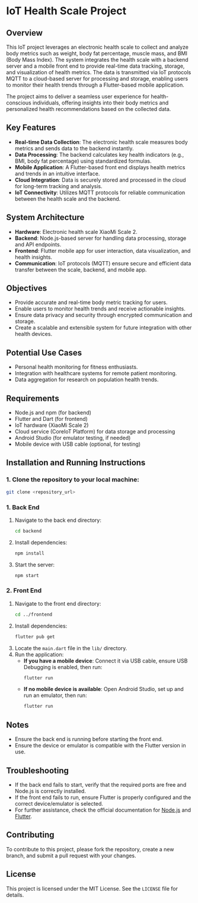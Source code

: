 
# IoT Health Scale Project

## Overview
This IoT project leverages an electronic health scale to collect and analyze body metrics such as weight, body fat percentage, muscle mass, and BMI (Body Mass Index). The system integrates the health scale with a backend server and a mobile front end to provide real-time data tracking, storage, and visualization of health metrics. The data is transmitted via IoT protocols MQTT to a cloud-based server for processing and storage, enabling users to monitor their health trends through a Flutter-based mobile application.

The project aims to deliver a seamless user experience for health-conscious individuals, offering insights into their body metrics and personalized health recommendations based on the collected data.

## Key Features
- **Real-time Data Collection**: The electronic health scale measures body metrics and sends data to the backend instantly.
- **Data Processing**: The backend calculates key health indicators (e.g., BMI, body fat percentage) using standardized formulas.
- **Mobile Application**: A Flutter-based front end displays health metrics and trends in an intuitive interface.
- **Cloud Integration**: Data is securely stored and processed in the cloud for long-term tracking and analysis.
- **IoT Connectivity**: Utilizes MQTT protocols for reliable communication between the health scale and the backend.

## System Architecture
- **Hardware**: Electronic health scale XiaoMi Scale 2.
- **Backend**: Node.js-based server for handling data processing, storage and API endpoints.
- **Frontend**: Flutter mobile app for user interaction, data visualization, and health insights.
- **Communication**: IoT protocols (MQTT) ensure secure and efficient data transfer between the scale, backend, and mobile app.

## Objectives
- Provide accurate and real-time body metric tracking for users.
- Enable users to monitor health trends and receive actionable insights.
- Ensure data privacy and security through encrypted communication and storage.
- Create a scalable and extensible system for future integration with other health devices.

## Potential Use Cases
- Personal health monitoring for fitness enthusiasts.
- Integration with healthcare systems for remote patient monitoring.
- Data aggregation for research on population health trends.

## Requirements
- Node.js and npm (for backend)
- Flutter and Dart (for frontend)
- IoT hardware (XiaoMi Scale 2)
- Cloud service (CoreIoT Platform) for data storage and processing
- Android Studio (for emulator testing, if needed)
- Mobile device with USB cable (optional, for testing)

## Installation and Running Instructions

### 1. Clone the repository to your local machine:
   ```bash
   git clone <repository_url>
   ```

### 1. Back End
1. Navigate to the back end directory:
   ```bash
   cd backend
   ```
2. Install dependencies:
   ```bash
   npm install
   ```
3. Start the server:
   ```bash
   npm start
   ```

### 2. Front End
1. Navigate to the front end directory:
   ```bash
   cd ../frontend
   ```
2. Install dependencies:
   ```bash
   flutter pub get
   ```
3. Locate the `main.dart` file in the `lib/` directory.
4. Run the application:
   - **If you have a mobile device**: Connect it via USB cable, ensure USB Debugging is enabled, then run:
     ```bash
     flutter run
     ```
   - **If no mobile device is available**: Open Android Studio, set up and run an emulator, then run:
     ```bash
     flutter run
     ```

## Notes
- Ensure the back end is running before starting the front end.
- Ensure the device or emulator is compatible with the Flutter version in use.

## Troubleshooting
- If the back end fails to start, verify that the required ports are free and Node.js is correctly installed.
- If the front end fails to run, ensure Flutter is properly configured and the correct device/emulator is selected.
- For further assistance, check the official documentation for [Node.js](https://nodejs.org/) and [Flutter](https://flutter.dev/).

## Contributing
To contribute to this project, please fork the repository, create a new branch, and submit a pull request with your changes.

## License
This project is licensed under the MIT License. See the `LICENSE` file for details.
